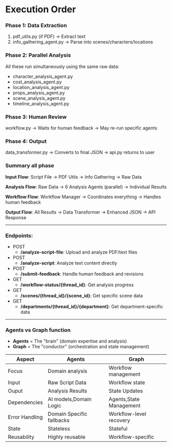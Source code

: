 # Execution Order
### Phase 1: Data Extraction
1. pdf_utils.py (if PDF) → Extract text
2. info_gathering_agent.py → Parse into scenes/characters/locations

### Phase 2: Parallel Analysis
All these run simultaneously using the same raw data:
* character_analysis_agent.py
* cost_analysis_agent.py  
* location_analysis_agent.py
* props_analysis_agent.py
* scene_analysis_agent.py
* timeline_analysis_agent.py

### Phase 3: Human Review
workflow.py → Waits for human feedback → May re-run specific agents

### Phase 4: Output
data_transformer.py → Converts to final JSON → api.py returns to user

### Summary all phase
**Input Flow**:
Script File → PDF Utils → Info Gathering → Raw Data

**Analysis Flow**:
Raw Data → 6 Analysis Agents (parallel) → Individual Results

**Workflow Flow**:
Workflow Manager → Coordinates everything → Handles human feedback

**Output Flow**:
All Results → Data Transformer → Enhanced JSON → API Response

---
### Endpoints:

* POST
  * **/analyze-script-file**: Upload and analyze PDF/text files
* POST
  * **/analyze-script**: Analyze text content directly
* POST
  * **/submit-feedback**: Handle human feedback and revisions
* GET
  * **/workflow-status/{thread_id}**: Get analysis progress
* GET
  * **/scenes/{thread_id}/{scene_id}**: Get specific scene data
* GET
  * **/departments/{thread_id}/{department}**: Get department-specific data
---
### Agents vs Graph function
* **Agents** = The "brain" (domain expertise and analysis)
* **Graph** = The "conductor" (orchestration and state management)

|Aspect|Agents|Graph|
|------|------|-----|
|Focus|Domain analysis|Workflow management|
|Input|Raw Script Data|Workflow state|
|Ouput|Analysis Results|State Updates|
|Dependencies|AI models,Domain Logic|Agents,State Management|
|Error Handling|Domain Specific fallbacks|Workflow-level recovery|
|State|Stateless|Stateful|
|Reusability|Highly reusable|Workflow-specific|